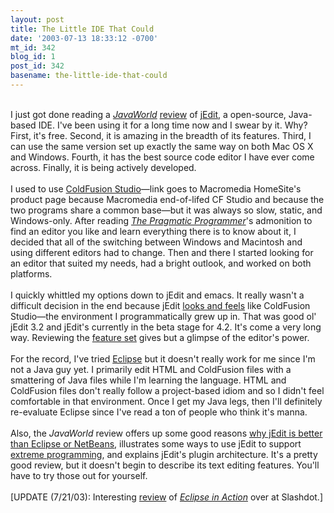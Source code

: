 ```yaml
---
layout: post
title: The Little IDE That Could
date: '2003-07-13 18:33:12 -0700'
mt_id: 342
blog_id: 1
post_id: 342
basename: the-little-ide-that-could
---
```

<br />I just got done reading a <a href="http://www.javaworld.com/"><cite>JavaWorld</cite></a> <a href="http://www.javaworld.com/javaworld/jw-07-2003/jw-0711-jedit_p.html">review</a> of <a href="http://www.jedit.org/">jEdit</a>, a open-source, Java-based IDE. I've been using it for a long time now and I swear by it. Why? First, it's free. Second, it is amazing in the breadth of its features. Third, I can use the same version set up exactly the same way on both Mac OS X and Windows. Fourth, it has the best source code editor I have ever come across. Finally, it is being actively developed.<br /><br />I used to use <a href="">ColdFusion Studio</a>&#x2014;link goes to Macromedia HomeSite's product page because Macromedia end-of-lifed CF Studio and because the two programs share a common base&#x2014;but it was always so slow, static, and Windows-only. After reading <a href="http://www.amazon.com/exec/obidos/ASIN/020161622X/bbrown-20/ref=nosim/" title="Amazon link"><cite>The Pragmatic Programmer</cite></a>'s admonition to find an editor you like and learn everything there is to know about it, I decided that all of the switching between Windows and Macintosh and using different editors had to change. Then and there I started looking for an editor that suited my needs, had a bright outlook, and worked on both platforms.<br /><br />I quickly whittled my options down to jEdit and emacs. It really wasn't a difficult decision in the end because jEdit <a href="http://www.joshuasmiller.com/jedit/">looks and feels</a> like ColdFusion Studio&#x2014;the environment I programmatically grew up in. That was good ol' jEdit 3.2 and jEdit's currently in the beta stage for 4.2. It's come a very long way. Reviewing the <a href="http://jedit.org/index.php?page=features">feature set</a> gives but a glimpse of the editor's power.<br /><br />For the record, I've tried <a href="http://www.eclipse.org/">Eclipse</a> but it doesn't really work for me since I'm not a Java guy yet. I primarily edit HTML and ColdFusion files with a smattering of Java files while I'm learning the language. HTML and ColdFusion files don't really follow a project-based idiom and so I didn't feel comfortable in that environment. Once I get my Java legs, then I'll definitely re-evaluate Eclipse since I've read a ton of people who think it's manna.<br /><br />Also, the <cite>JavaWorld</cite> review offers up some good reasons <a href="http://www.javaworld.com/javaworld/jw-07-2003/jw-0711-jedit_p.html#sidebar1">why jEdit is better than Eclipse or NetBeans</a>, illustrates some ways to use jEdit to support <a href="http://www.extremeprogramming.org/">extreme programming</a>, and explains jEdit's plugin architecture. It's a pretty good review, but it doesn't begin to describe its text editing features. You'll have to try those out for yourself.<br /><br />[UPDATE (7/21/03): Interesting <a href="http://books.slashdot.org/article.pl?sid=03/07/21/1558217&amp;mode=thread&amp;tid=108&amp;tid=126&amp;tid=156">review</a> of <a href="http://www.amazon.com/exec/obidos/ASIN/1930110960/bbrown-20/ref=nosim/" title="Amazon link"><cite>Eclipse in Action</cite></a> over at Slashdot.]<br /><br /><br />
